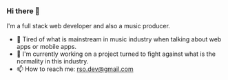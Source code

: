 ### Hi there 👋

<!-- # ![Rosoam's GitHub stats](https://github-readme-stats.vercel.app/api?username=rosoam&show_icons=true&theme=transparent) -->

I'm a full stack web developer and also a music producer.

- 🔭 Tired of what is mainstream in music industry when talking about web apps or mobile apps. 
- 🌱 I'm currently working on a project turned to fight against what is the normality in this industry.
- 📫 How to reach me: rso.dev@gmail.com
